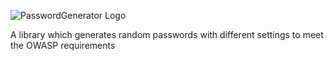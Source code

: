 ![PasswordGenerator Logo](https://raw.githubusercontent.com/prjseal/PasswordGenerator/master/pg_logo.png "PasswordGenerator Logo")

A library which generates random passwords with different settings to meet the OWASP requirements